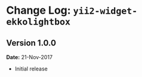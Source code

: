 Change Log: `yii2-widget-ekkolightbox`
===================================

## Version 1.0.0

**Date:** 21-Nov-2017

- Initial release 